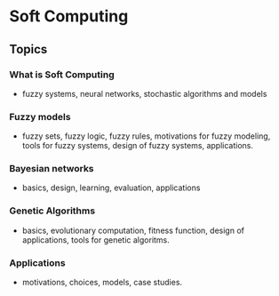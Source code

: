 # Soft Computing

## Topics

### What is Soft Computing
- fuzzy systems, neural networks, stochastic algorithms and models
### Fuzzy models
- fuzzy sets, fuzzy logic, fuzzy rules, motivations for fuzzy modeling, tools for fuzzy systems, design of fuzzy systems, applications.
### Bayesian networks
- basics, design, learning, evaluation, applications
### Genetic Algorithms
- basics, evolutionary computation, fitness function, design of applications, tools for genetic algoritms. 
### Applications
- motivations, choices, models, case studies.
